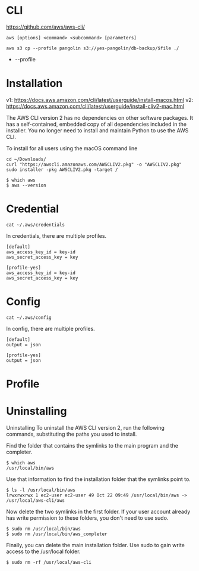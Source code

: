 # CLI

https://github.com/aws/aws-cli/

```
aws [options] <command> <subcommand> [parameters]
```

```
aws s3 cp --profile pangolin s3://yes-pangolin/db-backup/$file ./
```

- --profile

# Installation

v1: https://docs.aws.amazon.com/cli/latest/userguide/install-macos.html
v2: https://docs.aws.amazon.com/cli/latest/userguide/install-cliv2-mac.html

The AWS CLI version 2 has no dependencies on other software packages. It has a self-contained, embedded copy of all dependencies included in the installer. You no longer need to install and maintain Python to use the AWS CLI.

To install for all users using the macOS command line

```
cd ~/Downloads/
curl "https://awscli.amazonaws.com/AWSCLIV2.pkg" -o "AWSCLIV2.pkg"
sudo installer -pkg AWSCLIV2.pkg -target /

$ which aws
$ aws --version
```

# Credential

```
cat ~/.aws/credentials
```

In credentials, there are multiple profiles.

```
[default]
aws_access_key_id = key-id
aws_secret_access_key = key

[profile-yes]
aws_access_key_id = key-id
aws_secret_access_key = key
```

# Config

```
cat ~/.aws/config
```

In config, there are multiple profiles.

```
[default]
output = json

[profile-yes]
output = json
```

# Profile

# Uninstalling

Uninstalling
To uninstall the AWS CLI version 2, run the following commands, substituting the paths you used to install.

Find the folder that contains the symlinks to the main program and the completer.

```
$ which aws
/usr/local/bin/aws
```

Use that information to find the installation folder that the symlinks point to.

```
$ ls -l /usr/local/bin/aws
lrwxrwxrwx 1 ec2-user ec2-user 49 Oct 22 09:49 /usr/local/bin/aws -> /usr/local/aws-cli/aws
```

Now delete the two symlinks in the first folder. If your user account already has write permission to these folders, you don't need to use sudo.

```
$ sudo rm /usr/local/bin/aws
$ sudo rm /usr/local/bin/aws_completer
```

Finally, you can delete the main installation folder. Use sudo to gain write access to the /usr/local folder.

```
$ sudo rm -rf /usr/local/aws-cli
```
